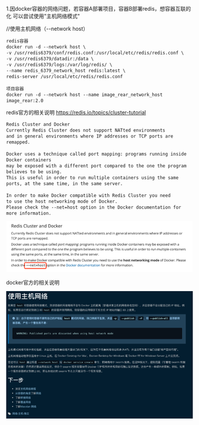 


1.因docker容器的网络问题，若容器A部署项目，容器B部署redis，想容器互联的化
  可以尝试使用"主机网络模式"

//使用主机网络（--network host）

    redis容器
    docker run -d --network host \
    -v /usr/redis6379/conf/redis.conf:/usr/local/etc/redis/redis.conf \
    -v /usr/redis6379/datadir:/data \
    -v /usr/redis6379/logs:/var/log/redis/ \
    --name redis_6379_network_host redis:latest \
    redis-server /usr/local/etc/redis/redis.conf

    项目容器    
    docker run -d --network host --name image_rear_network_host image_rear:2.0 

redis官方的相关说明
https://redis.io/topics/cluster-tutorial

    Redis Cluster and Docker
    Currently Redis Cluster does not support NATted environments 
    and in general environments where IP addresses or TCP ports are remapped.
    
    Docker uses a technique called port mapping: programs running inside Docker containers 
    may be exposed with a different port compared to the one the program believes to be using. 
    This is useful in order to run multiple containers using the same ports, at the same time, in the same server.
    
    In order to make Docker compatible with Redis Cluster you need 
    to use the host networking mode of Docker. 
    Please check the --net=host option in the Docker documentation for more information.

![img.png](redis_cluster说明.png)

docker官方的相关说明

![img_1.png](docker主机网络模式.png)



